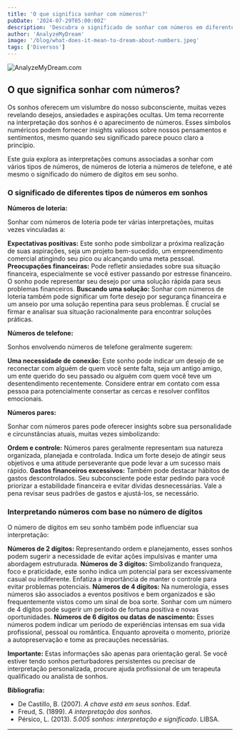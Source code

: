 ```yaml
---
title: 'O que significa sonhar com números?'
pubDate: '2024-07-29T05:00:00Z'
description: 'Descubra o significado de sonhar com números em diferentes contextos: loteria, telefone, pares e quantidade de dígitos.'
author: 'AnalyzeMyDream'
image: '/blog/what-does-it-mean-to-dream-about-numbers.jpeg'
tags: ['Diversos']
---
```


![AnalyzeMyDream.com](/blog/what-does-it-mean-to-dream-about-numbers.jpeg)

## O que significa sonhar com números?

Os sonhos oferecem um vislumbre do nosso subconsciente, muitas vezes revelando desejos, ansiedades e aspirações ocultas. Um tema recorrente na interpretação dos sonhos é o aparecimento de números. Esses símbolos numéricos podem fornecer insights valiosos sobre nossos pensamentos e sentimentos, mesmo quando seu significado parece pouco claro a princípio. 

Este guia explora as interpretações comuns associadas a sonhar com vários tipos de números, de números de loteria a números de telefone, e até mesmo o significado do número de dígitos em seu sonho.

### O significado de diferentes tipos de números em sonhos

**Números de loteria:**

Sonhar com números de loteria pode ter várias interpretações, muitas vezes vinculadas a:

**Expectativas positivas:** Este sonho pode simbolizar a próxima realização de suas aspirações, seja um projeto bem-sucedido, um empreendimento comercial atingindo seu pico ou alcançando uma meta pessoal.
**Preocupações financeiras:** Pode refletir ansiedades sobre sua situação financeira, especialmente se você estiver passando por estresse financeiro. O sonho pode representar seu desejo por uma solução rápida para seus problemas financeiros.
**Buscando uma solução:** Sonhar com números de loteria também pode significar um forte desejo por segurança financeira e um anseio por uma solução repentina para seus problemas. É crucial se firmar e analisar sua situação racionalmente para encontrar soluções práticas. 

**Números de telefone:**

Sonhos envolvendo números de telefone geralmente sugerem:

**Uma necessidade de conexão:** Este sonho pode indicar um desejo de se reconectar com alguém de quem você sente falta, seja um antigo amigo, um ente querido do seu passado ou alguém com quem você teve um desentendimento recentemente. Considere entrar em contato com essa pessoa para potencialmente consertar as cercas e resolver conflitos emocionais.

**Números pares:**

Sonhar com números pares pode oferecer insights sobre sua personalidade e circunstâncias atuais, muitas vezes simbolizando:

**Ordem e controle:** Números pares geralmente representam sua natureza organizada, planejada e controlada. Indica um forte desejo de atingir seus objetivos e uma atitude perseverante que pode levar a um sucesso mais rápido. 
**Gastos financeiros excessivos:** Também pode destacar hábitos de gastos descontrolados. Seu subconsciente pode estar pedindo para você priorizar a estabilidade financeira e evitar dívidas desnecessárias. Vale a pena revisar seus padrões de gastos e ajustá-los, se necessário.

### Interpretando números com base no número de dígitos

O número de dígitos em seu sonho também pode influenciar sua interpretação:

**Números de 2 dígitos:** Representando ordem e planejamento, esses sonhos podem sugerir a necessidade de evitar ações impulsivas e manter uma abordagem estruturada. 
**Números de 3 dígitos:** Simbolizando franqueza, foco e praticidade, este sonho indica um potencial para ser excessivamente casual ou indiferente. Enfatiza a importância de manter o controle para evitar problemas potenciais.
**Números de 4 dígitos:** Na numerologia, esses números são associados a eventos positivos e bem organizados e são frequentemente vistos como um sinal de boa sorte. Sonhar com um número de 4 dígitos pode sugerir um período de fortuna positiva e novas oportunidades. 
**Números de 6 dígitos ou datas de nascimento:** Esses números podem indicar um período de experiências intensas em sua vida profissional, pessoal ou romântica. Enquanto aproveita o momento, priorize a autopreservação e tome as precauções necessárias.

**Importante:** 
Estas informações são apenas para orientação geral. Se você estiver tendo sonhos perturbadores persistentes ou precisar de interpretação personalizada, procure ajuda profissional de um terapeuta qualificado ou analista de sonhos. 

**Bibliografia:**

* De Castillo, B. (2007). *A chave está em seus sonhos*. Edaf.
* Freud, S. (1899). *A interpretação dos sonhos*.
* Pérsico, L. (2013). *5.005 sonhos: interpretação e significado*. LIBSA.

---